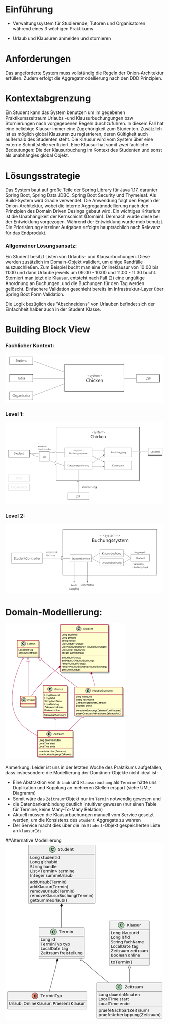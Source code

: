 # Einführung

-   Verwaltungssystem für Studierende, Tutoren und Organisatoren während eines 3 wöchigen Praktikums

-   Urlaub und Klausuren anmelden und stornieren

# Anforderungen

Das angeforderte System muss vollständig die Regeln der Onion-Architektur erfüllen. Zudem erfolgt die Aggregatmodellierung nach den DDD Prinzipien.

# Kontextabgrenzung

Ein Student kann das System benutzen um im gegebenen Praktikumszeitraum Urlaubs -und Klausurbuchungungen bzw Stornierungen nach vorgegebenen Regeln durchzuführen.
In diesem Fall hat eine beliebige Klausur immer eine Zugehörigkeit zum Studenten.
Zusätzlich ist es möglich global Klausuren zu registrieren, deren Gültigkeit auch außerhalb des Studenten steht. 
Die Klausur wird vom System über eine externe Schnittstelle verifiziert.
Eine Klausur hat somit zwei fachliche Bedeutungen: Die der Klausurbuchung im Kontext des Studenten und sonst als unabhängies global Objekt.

# Lösungsstrategie

Das System baut auf große Teile der Spring Library für Java 1.17, darunter Spring Boot, Spring Data JDBC, Spring Boot Security und Thymeleaf. Als Build-System wird Gradle verwendet.
Die Anwendung folgt den Regeln der Onion-Architektur, wobei die interne Aggregatmodellierung nach den Prinzipien des Domain Driven Desings gebaut wird.
Ein wichtiges Kriterium ist die Unabhängikeit der Kernschicht (Domain). Demnach wurde diese bei der Entwicklung vorgezogen.
Während der Entwicklung wurde mob benutzt. Die Priorisierung einzelner Aufgaben erfolgte hauptsächlich nach Relevanz für das Endprodukt.

### Allgemeiner Lösungsansatz:
Ein Student besitzt Listen von Urlaubs- und Klausurbuchungen.
Diese werden zusätzlich im Domain-Objekt validiert, um einige Randfälle auszuschließen. Zum Beispiel bucht man eine Onlineklausur von 10:00 bis 11:00 und dann Urlaube jeweils um 09:00 - 10:00 und 11:00 - 11:30 bucht.
Storniert man jetzt die Klausur, entsteht nach Fall (2) eine ungültige Anordnung an Buchungen, und die Buchungen für den Tag werden gelöscht.
Einfachere Validation geschieht bereits im Infrastruktur-Layer über Spring Boot Form Validation.

Die Logik bezüglich des "Abschneidens" von Urlauben befindet sich der Einfachheit halber auch in der Student Klasse.

# Building Block View

### Fachlicher Kontext:

![Fachlicher Kontext](images/Fachlicher%20Kontext.jpg)

### Level 1:

![Chicken System](images/Level%201.png)

### Level 2:

![Buchungssystem](images/Level%202.png)

# Domain-Modellierung:

![Domain](images/domain-uml.png)

Anmerkung: Leider ist uns in der letzten Woche des Praktikums aufgefallen, dass insbesondere die Modellierung der Domänen-Objekte nicht ideal ist:
- Eine Abstraktion von `Urlaub` und `Klausurbuchung` als `Termine` hätte uns Duplikation und Kopplung an mehreren Stellen erspart (siehe UML-Diagramm)
- Somit wäre das `Zeitraum`-Objekt nur im `Termin` notwendig gewesen und
- die Datenbankanbindung deutlich intuitiver gewesen (nur einen Table für Termine, keine Many-To-Many Relation)
- Aktuell müssen die Klausurbuchungen manuell vom Service gesetzt werden, um die Konsistenz des `Student`-Aggregats zu wahren
- Der Service macht dies über die im `Student`-Objekt gespeicherten Liste an `klausurIds`

##Alternative Modellierung
![Alternative Modellierung](images/domain-alternative-uml.png)